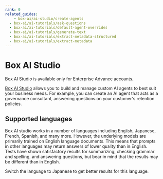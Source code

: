 ```yaml
---
rank: 0
related_guides:
	- box-ai/ai-studio/create-agents
  - box-ai/ai-tutorials/ask-questions
  - box-ai/ai-tutorials/default-agent-overrides
  - box-ai/ai-tutorials/generate-text
  - box-ai/ai-tutorials/extract-metadata-structured
  - box-ai/ai-tutorials/extract-metadata
---
```


# Box AI Studio

<Messsage type='caution'>
Box AI Studio is available only for Enterprise Advance accounts.
</Message>

[Box AI Studio][ai-studio] allows you to build and manage custom AI agents to
best suit your business needs. For example, you can create an AI agent
that acts as a governance consultant, answering questions on your
customer's retention policies. 

## 



## Supported languages

Box AI studio works in a number of languages including
English, Japanese, French, Spanish, and many more.
However, the underlying models are primarily
trained on English language documents. This means
that prompts in other languages may return answers
of lower quality than in English. Tests have shown
satisfactory results for summarizing, checking grammar
and spelling, and answering questions, but bear in mind
that the results may be different than in English.

<Message type="tip">

Switch the language to Japanese to get
better results for this language.

</Message>

[ai-studio]: https://support.box.com/hc/en-us/articles/37228079461267-Enabling-Box-AI-Studio-and-Managing-Agents
